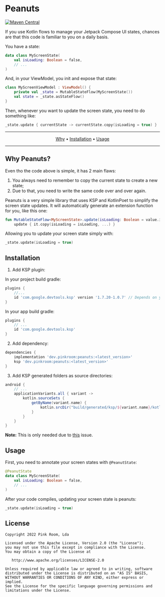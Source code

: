# Peanuts

[![Maven Central](https://maven-badges.herokuapp.com/maven-central/dev.pinkroom/peanuts/badge.svg)](https://maven-badges.herokuapp.com/maven-central/dev.pinkroom/peanuts)

If you use Kotlin flows to manage your Jetpack Compose UI states, chances are that this code is
familiar to you on a daily basis.

You have a state:

```kotlin
data class MyScreenState(
    val isLoading: Boolean = false,
    // ...
)
```

And, in your ViewModel, you init and expose that state:

```kotlin
class MyScreenViewModel : ViewModel() {
    private val _state = MutableStateFlow(MyScreenState())
    val state = _state.asStateFlow()
}
```

Then, whenever you want to update the screen state, you need to do something like:

```kotlin
_state.update { currentState -> currentState.copy(isLoading = true) }
```

-------
<p align="center">
    <a href="#why-peanuts">Why</a> &bull;
    <a href="#installation">Installation</a> &bull;
    <a href="#usage">Usage</a>
</p>

-------

## Why Peanuts?

Even tho the code above is simple, it has 2 main flaws:

1. You always need to remember to copy the current state to create a new state;
2. Due to that, you need to write the same code over and over again.

Peanuts is a very simple library that uses KSP and KotlinPoet to simplify the screen state updates.
It will automatically generate an extension function for you, like this one:

````kotlin
fun MutableStateFlow<MyScreenState>.update(isLoading: Boolean = value.isLoading, ...) =
    update { it.copy(isLoading = isLoading, ...) }
````

Allowing you to update your screen state simply with:

````kotlin
_state.update(isLoading = true)
````

## Installation

1. Add KSP plugin:

In your project build gradle:

``` groovy
plugins {
    //...
    id 'com.google.devtools.ksp' version '1.7.20-1.0.7' // Depends on your kotlin version
}
```

In your app build gradle:

```groovy
plugins {
    // ...
    id 'com.google.devtools.ksp'
}
```

2. Add dependency:

``` groovy
dependencies {
    implementation 'dev.pinkroom:peanuts:<latest_version>'
    ksp 'dev.pinkroom:peanuts:<latest_version>'
}
```

3. Add KSP generated folders as source directories:

``` groovy
android {
    // ...
    applicationVariants.all { variant ->
        kotlin.sourceSets {
            getByName(variant.name) {
                kotlin.srcDir("build/generated/ksp/${variant.name}/kotlin")
            }
        }
    }
}
```

**Note:** This is only needed due to [this](https://github.com/google/ksp/issues/37) issue.

## Usage

First, you need to annotate your screen states with `@PeanutState`:

```kotlin
@PeanutState
data class MyScreenState(
    val isLoading: Boolean = false,
    // ...
)
```

After your code compiles, updating your screen state is peanuts:

````kotlin
_state.update(isLoading = true)
````

## License

    Copyright 2022 Pink Room, Lda

    Licensed under the Apache License, Version 2.0 (the "License");
    you may not use this file except in compliance with the License.
    You may obtain a copy of the License at

       http://www.apache.org/licenses/LICENSE-2.0

    Unless required by applicable law or agreed to in writing, software
    distributed under the License is distributed on an "AS IS" BASIS,
    WITHOUT WARRANTIES OR CONDITIONS OF ANY KIND, either express or implied.
    See the License for the specific language governing permissions and
    limitations under the License.